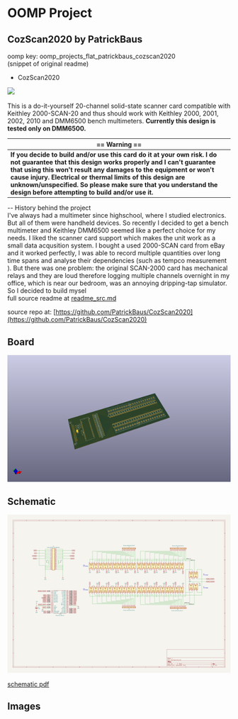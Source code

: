 # OOMP Project  
## CozScan2020  by PatrickBaus  
  
oomp key: oomp_projects_flat_patrickbaus_cozscan2020  
(snippet of original readme)  
  
- CozScan2020  
  
![](Photos/IMG_20191224_010559.jpg)  
  
This is a do-it-yourself 20-channel solid-state scanner card compatible with Keithley 2000-SCAN-20 and thus should work with Keithley 2000, 2001, 2002, 2010 and DMM6500 bench multimeters. **Currently this design is tested only on DMM6500.**  
  
|**== Warning ==**|  
|-|  
| **If you decide to build and/or use this card do it at your own risk. I do not guarantee that this design works properly and I can't guarantee that using this won't result any damages to the equipment or won't cause injury. Electrical or thermal limits of this design are unknown/unspecified. So please make sure that you understand the design before attempting to build and/or use it.**|  
  
-- History behind the project  
I've always had a multimeter since highschool, where I studied electronics. But all of them were handheld devices. So recently I decided to get a bench multimeter and Keithley DMM6500 seemed like a perfect choice for my needs. I liked the scanner card support which makes the unit work as a small data acqusition system. I bought a used 2000-SCAN card from eBay and it worked perfectly, I was able to record multiple quantities over long time spans and analyse their dependencies (such as tempco measurement ). But there was one problem: the original SCAN-2000 card has mechanical relays and they are loud therefore logging multiple channels overnight in my office, which is near our bedroom, was an annoying dripping-tap simulator. So I decided to build mysel  
  full source readme at [readme_src.md](readme_src.md)  
  
source repo at: [https://github.com/PatrickBaus/CozScan2020](https://github.com/PatrickBaus/CozScan2020)  
## Board  
  
[![working_3d.png](working_3d_600.png)](working_3d.png)  
## Schematic  
  
[![working_schematic.png](working_schematic_600.png)](working_schematic.png)  
  
[schematic pdf](working_schematic.pdf)  
## Images  
